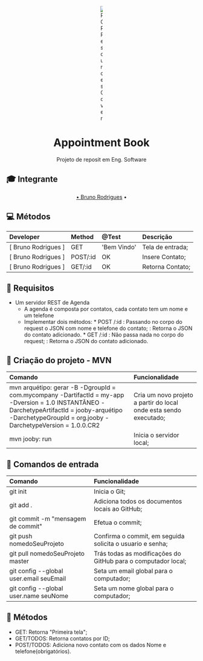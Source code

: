 <p align="center">
	<img src="http://media.breitbart.com/media/2016/02/github-logo.jpg" alt="ROR Resources Cover" style="max-width:1%;">
</p>

<h1 align="center">Appointment Book</h1>

<p align="center">Projeto de reposit em Eng. Software</p>

## :mortar_board: Integrante

<a id="user-content-Índice" class="anchor" href="#Índice" aria-hidden="true"></a>
<p align="center">
	<a href="https://github.com/BRodrigues93" target="_blank">• Bruno Rodrigues</a> • 
</p>

## :computer: Métodos
Developer | Method | @Test | Descrição
:-- | :-- | :-- | :--
[ Bruno Rodrigues  ] | GET | 'Bem Vindo'              | Tela de entrada;
[ Bruno Rodrigues  ] | POST/:id | OK              | Insere Contato;
[ Bruno Rodrigues  ] | GET/:id | OK              | Retorna Contato;

## :beginner: Requisitos 
* Um servidor REST de Agenda
  - A agenda é composta por contatos, cada contato tem um nome e um telefone
  - Implementar dois métodos:
		* POST /:id
		         : Passando no corpo do request o JSON com nome e telefone do contato;
		         : Retorna o JSON do contato adicionado.
		* GET /:id
		         : Não passa nada no corpo do request;
		         : Retorna o JSON do contato adicionado.

## :circus_tent: Criação do projeto - MVN
Comando | Funcionalidade
:-- | :-- 
mvn arquétipo: gerar -B -DgroupId = com.mycompany -DartifactId = my-app -Dversion = 1.0 INSTANTÂNEO -DarchetypeArtifactId = jooby-arquétipo -DarchetypeGroupId = org.jooby -DarchetypeVersion = 1.0.0.CR2 | Cria um novo projeto a partir do local onde esta sendo executado;
mvn jooby: run | Inicia o servidor local;

## :fallen_leaf: Comandos de entrada
Comando | Funcionalidade
:-- | :-- 
git init | Inicia o Git;
git add . | Adiciona  todos os documentos locais ao GitHub;
git commit -m "mensagem de commit" | Efetua o commit;
git push nomedoSeuProjeto | Confirma o commit, em seguida solicita o usuario e senha;
git pull nomedoSeuProjeto master | Trás todas as modificações do GitHub para o computador local;
git config --global user.email seuEmail | Seta um email global para o computador;
git config --global user.name seuNome | Seta um nome global para o computador;

## :book: Métodos
* GET: Retorna "Primeira tela";
* GET/TODOS: Retorna contatos por ID;
* POST/TODOS: Adiciona novo contato com os dados Nome e telefone(obrigatórios).

